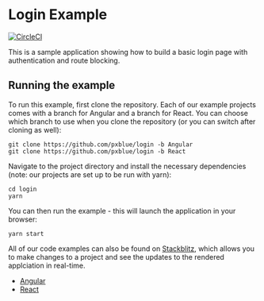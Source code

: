 # Login Example

[![CircleCI](https://circleci.com/gh/pxblue/login/tree/angular.svg?style=shield)](https://circleci.com/gh/pxblue/login/tree/angular)

This is a sample application showing how to build a basic login page with authentication and route blocking.

## Running the example
To run this example, first clone the repository. Each of our example projects comes with a branch for Angular and a branch for React. You can choose which branch to use when you clone the repository (or you can switch after cloning as well):

```
git clone https://github.com/pxblue/login -b Angular
git clone https://github.com/pxblue/login -b React
```

Navigate to the project directory and install the necessary dependencies (note: our projects are set up to be run with yarn):

```
cd login
yarn
```

You can then run the example - this will launch the application in your browser:
```
yarn start
```

All of our code examples can also be found on [Stackblitz](http://www.stackblitz.com/@px-blue), which allows you to make changes to a project and see the updates to the rendered applciation in real-time.
- [Angular](https://stackblitz.com/edit/pxblue-login-angular)
- [React](https://stackblitz.com/edit/pxblue-login-react)
